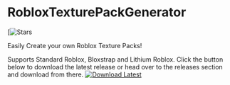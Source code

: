 # RobloxTexturePackGenerator
[![Stars](https://img.shields.io/github/stars/Axelanse/RobloxTexturePackGenerator
)

Easily Create your own Roblox Texture Packs!

Supports Standard Roblox, Bloxstrap and Lithium Roblox.
Click the button below to download the latest release or head over to the releases section and download from there.
[![Download Latest](https://img.shields.io/badge/Download-Latest-blue)](axell.me/rtpg/download.html)
